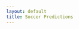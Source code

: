 ```yaml
---
layout: default
title: Soccer Predictions
---
```


<link rel="stylesheet" href="{{ site.baseurl }}/styles.css">

<div id="csv-table-container"></div>

<script>
  // Fetch CSV data and display in a table
  fetch("{{ site.baseurl }}/predictions.csv")
    .then(response => response.text())
    .then(data => {
      // Convert CSV to an array of arrays
      const csvArray = data.split('\n').map(row => row.split(',')).reverse();

      // Create HTML table
      const table = document.createElement('table');
      table.classList.add('styled-table');

      // Create table header
      const thead = document.createElement('thead');
      const headerRow = document.createElement('tr');
      csvArray[0].forEach(header => {
        const th = document.createElement('th');
        th.textContent = header;
        headerRow.appendChild(th);
      });
      thead.appendChild(headerRow);
      table.appendChild(thead);

      // Create table body
      const tbody = document.createElement('tbody');
      for (let i = 1; i < csvArray.length; i++) {
        const row = document.createElement('tr');
        csvArray[i].forEach(cell => {
          const td = document.createElement('td');
          td.textContent = cell;
          row.appendChild(td);
        });
        tbody.appendChild(row);
      }
      table.appendChild(tbody);

      // Append table to the container
      document.getElementById('csv-table-container').appendChild(table);
    })
    .catch(error => console.error('Error fetching CSV:', error));
</script>
